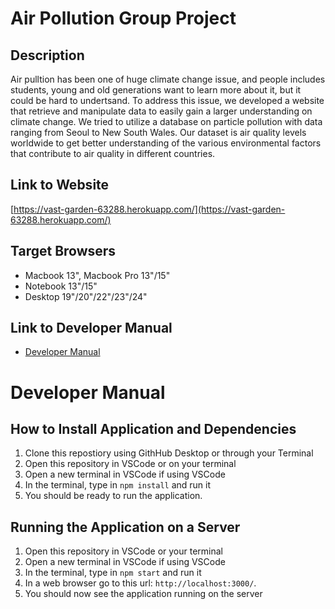 <!-- # This is your readme
You are required to fill it in with documentation similar to that found in the Sequelize example for the course as part of your final project.

### How to use Markdown
Markdown is a text notation system used in Discord, Whatsapp and similar to structure pages without writing HTML at all. You'll be using it for your documentation.

* [Markdown guide](https://www.markdownguide.org/cheat-sheet/)

* [Markdown guide](https://www.markdownguide.org/cheat-sheet/) -->

# Air Pollution Group Project

## Description
Air pulltion has been one of huge climate change issue, and people includes students, young and old generations want to learn more about it,  but it could be hard to undertsand. To address this issue, we developed a website that retrieve and manipulate data to easily gain a larger understanding on climate change. We tried to utilize a database on particle pollution with data ranging from Seoul to New South Wales. Our dataset is air quality levels worldwide to get better understanding of the various environmental factors that contribute to air quality in different countries.
<!-- <img src="0100Home.png" alt="0100's Website Home"> -->

## Link to Website
[https://vast-garden-63288.herokuapp.com/](https://vast-garden-63288.herokuapp.com/)

## Target Browsers
* Macbook 13", Macbook Pro 13"/15"
* Notebook 13"/15"
* Desktop 19"/20"/22"/23"/24"

## Link to Developer Manual
* [Developer Manual](https://github.com/etiennebranden/Group4-Final-INST377SP2021/blob/main/README.md#developer-manual)


# Developer Manual

## How to Install Application and Dependencies
1. Clone this repostiory using GithHub Desktop or through your Terminal
2. Open this repository in VSCode or on your terminal
3. Open a new terminal in VSCode if using VSCode
4. In the terminal, type in `npm install` and run it
5. You should be ready to run the application.

## Running the Application on a Server
1. Open this repository in VSCode or your terminal
2. Open a new terminal in VSCode if using VSCode
3. In the terminal, type in `npm start` and run it
4. In a web browser go to this url: `http://localhost:3000/`.
5. You should now see the application running on the server
